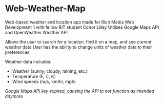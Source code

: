 # Web-Weather-Map

Web-based weather and location app made for Rich Media Web Development 1 with fellow RIT student Conor Lilley
Utilizes Google Maps API and OpenWeather Weather API

Allows the user to search for a location, find it on a map, and see current weather data
User has the ability to change units of weather data to their preferences

Weather data includes:
- Weather (sunny, cloudy, raining, etc.)
- Temperature (F, C, K)
- Wind speeds (m/s, km/hr, mph)

*Google Maps API key expired, causing the API to not function as intended anymore*
